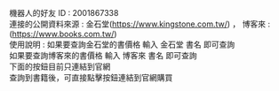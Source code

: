 機器⼈的好友 ID : 2001867338  
連接的公開資料來源 : 金石堂(https://www.kingstone.com.tw/) ， 博客來 : (https://www.books.com.tw/)  
使⽤說明 : 如果要查詢金石堂的書價格 輸入 金石堂 書名 即可查詢  
          如果要查詢博客來的書價格 輸入 博客來 書名 即可查詢  
          下面的按鈕目前只連結到官網  
          查詢到書籍後，可直接點擊按鈕連結到官網購買  